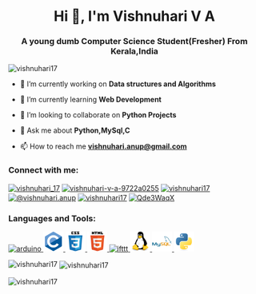 <h1 align="center">Hi 👋, I'm Vishnuhari V A</h1>
<h3 align="center">A young dumb Computer Science Student(Fresher) From Kerala,India</h3>

<p align="left"> <img src="https://komarev.com/ghpvc/?username=vishnuhari17&label=Profile%20views&color=0e75b6&style=flat" alt="vishnuhari17" /> </p>

- 🔭 I’m currently working on **Data structures and Algorithms**

- 🌱 I’m currently learning **Web Development**

- 👯 I’m looking to collaborate on **Python Projects**

- 💬 Ask me about **Python,MySql,C**

- 📫 How to reach me **vishnuhari.anup@gmail.com**

<h3 align="left">Connect with me:</h3>
<p align="left">
<a href="https://twitter.com/vishnuhari_17" target="blank"><img align="center" src="https://raw.githubusercontent.com/rahuldkjain/github-profile-readme-generator/master/src/images/icons/Social/twitter.svg" alt="vishnuhari_17" height="30" width="40" /></a>
<a href="https://linkedin.com/in/vishnuhari-v-a-9722a0255" target="blank"><img align="center" src="https://raw.githubusercontent.com/rahuldkjain/github-profile-readme-generator/master/src/images/icons/Social/linked-in-alt.svg" alt="vishnuhari-v-a-9722a0255" height="30" width="40" /></a>
<a href="https://instagram.com/vishnuhari17" target="blank"><img align="center" src="https://raw.githubusercontent.com/rahuldkjain/github-profile-readme-generator/master/src/images/icons/Social/instagram.svg" alt="vishnuhari17" height="30" width="40" /></a>
<a href="https://medium.com/@vishnuhari.anup" target="blank"><img align="center" src="https://raw.githubusercontent.com/rahuldkjain/github-profile-readme-generator/master/src/images/icons/Social/medium.svg" alt="@vishnuhari.anup" height="30" width="40" /></a>
<a href="https://www.leetcode.com/vishnuhari17" target="blank"><img align="center" src="https://raw.githubusercontent.com/rahuldkjain/github-profile-readme-generator/master/src/images/icons/Social/leet-code.svg" alt="vishnuhari17" height="30" width="40" /></a>
<a href="https://discord.gg/Qde3WaqX" target="blank"><img align="center" src="https://raw.githubusercontent.com/rahuldkjain/github-profile-readme-generator/master/src/images/icons/Social/discord.svg" alt="Qde3WaqX" height="30" width="40" /></a>
</p>

<h3 align="left">Languages and Tools:</h3>
<p align="left"> <a href="https://www.arduino.cc/" target="_blank" rel="noreferrer"> <img src="https://cdn.worldvectorlogo.com/logos/arduino-1.svg" alt="arduino" width="40" height="40"/> </a> <a href="https://www.cprogramming.com/" target="_blank" rel="noreferrer"> <img src="https://raw.githubusercontent.com/devicons/devicon/master/icons/c/c-original.svg" alt="c" width="40" height="40"/> </a> <a href="https://www.w3schools.com/css/" target="_blank" rel="noreferrer"> <img src="https://raw.githubusercontent.com/devicons/devicon/master/icons/css3/css3-original-wordmark.svg" alt="css3" width="40" height="40"/> </a> <a href="https://www.w3.org/html/" target="_blank" rel="noreferrer"> <img src="https://raw.githubusercontent.com/devicons/devicon/master/icons/html5/html5-original-wordmark.svg" alt="html5" width="40" height="40"/> </a> <a href="https://ifttt.com/" target="_blank" rel="noreferrer"> <img src="https://www.vectorlogo.zone/logos/ifttt/ifttt-ar21.svg" alt="ifttt" width="40" height="40"/> </a> <a href="https://www.linux.org/" target="_blank" rel="noreferrer"> <img src="https://raw.githubusercontent.com/devicons/devicon/master/icons/linux/linux-original.svg" alt="linux" width="40" height="40"/> </a> <a href="https://www.mysql.com/" target="_blank" rel="noreferrer"> <img src="https://raw.githubusercontent.com/devicons/devicon/master/icons/mysql/mysql-original-wordmark.svg" alt="mysql" width="40" height="40"/> </a> <a href="https://www.python.org" target="_blank" rel="noreferrer"> <img src="https://raw.githubusercontent.com/devicons/devicon/master/icons/python/python-original.svg" alt="python" width="40" height="40"/> </a> </p>

<p><img align="left" src="https://github-readme-stats.vercel.app/api/top-langs?username=vishnuhari17&show_icons=true&locale=en&layout=compact" alt="vishnuhari17" /></p>

<p>&nbsp;<img align="center" src="https://github-readme-stats.vercel.app/api?username=vishnuhari17&show_icons=true&locale=en" alt="vishnuhari17" /></p>

<p><img align="center" src="https://github-readme-streak-stats.herokuapp.com/?user=vishnuhari17&" alt="vishnuhari17" /></p>
